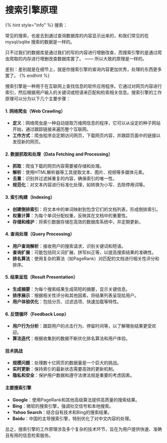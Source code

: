 # 搜索引擎原理

{% hint style="info" %}
搜索：

常见的搜索，也是去到通过查询数据库的内容显示出来的，和我们常见的在mysql/sqlite 搜索的数据是一样的。

只不过我们的数据库是通过我们的写的内容进行增删改查，而搜索引擎的是通过爬虫爬取的内存进行增删改查数据库罢了。 —— 所以大致的原理是一样的。

差别：差别就是在细节上，就是你搜索引擎的查询内容更加优秀，处理的东西更多罢了。
{% endhint %}





搜索引擎是一种用于在互联网上查找信息的软件应用程序。它通过对网页内容进行索引，然后根据用户输入的关键词或短语来匹配和检索相关信息。搜索引擎的工作原理可以分为以下几个主要步骤：

#### 1. 网络爬虫（Web Crawling）

* **定义**：网络爬虫是一种自动提取万维网信息的程序，它可以从设定的种子网站开始，通过跟踪链接来遍历整个互联网。
* **工作方式**：爬虫程序会定期访问网页，下载网页内容，并跟踪页面中的链接以发现新的网页。

#### 2. 数据抓取和处理（Data Fetching and Processing）

* **抓取**：爬虫下载的网页内容需要被存储和处理。
* **解析**：使用HTML解析器等工具提取文本、图片、视频等多媒体元素。
* **去重**：识别并过滤掉重复的内容，确保索引的唯一性。
* **规范化**：对文本内容进行标准化处理，如转换为小写、去除停用词等。

#### 3. 索引构建（Indexing）

* **创建倒排索引**：将文本中的单词映射到包含它们的文档列表，形成倒排索引。
* **权重计算**：为每个单词分配权重，反映其在文档中的重要性。
* **存储和维护**：将索引数据存储在高效的数据库系统中，并定期更新。

#### 4. 查询处理（Query Processing）

* **用户查询解析**：接收用户的搜索请求，识别关键词和短语。
* **查询扩展**：可能包括同义词扩展、拼写纠正等，以提高搜索结果的准确性。
* **排名算法**：使用复杂的算法（如PageRank）对匹配的文档进行相关性评分和排序。

#### 5. 结果呈现（Result Presentation）

* **生成摘要**：为每个搜索结果生成简短的摘要，显示关键信息。
* **排序展示**：根据相关性评分和其他因素，将结果列表呈现给用户。
* **用户体验优化**：包括分页、过滤选项、快速加载等特性。

#### 6. 反馈循环（Feedback Loop）

* **用户行为分析**：跟踪用户的点击行为、停留时间等，以了解哪些结果更受欢迎。
* **算法迭代**：根据收集到的数据不断优化排名算法和用户体验。

#### 技术挑战

* **规模问题**：处理数十亿网页的数据量是一个巨大的挑战。
* **实时更新**：保持索引的最新状态需要高效的更新机制。
* **隐私和安全**：保护用户数据和遵守法律法规是重要的考虑因素。

#### 主要搜索引擎

* **Google**：使用PageRank和其他高级算法提供高质量的搜索结果。
* **Bing**：微软的搜索引擎，强调社交信号和本地搜索。
* **Yahoo Search**：结合自有技术和Bing的搜索结果。
* **Baidu**：中国的主导搜索引擎，特别优化了对中文内容的处理。

总之，搜索引擎的工作原理涉及多个复杂的技术环节，旨在为用户提供快速、准确且有用的信息检索服务。
